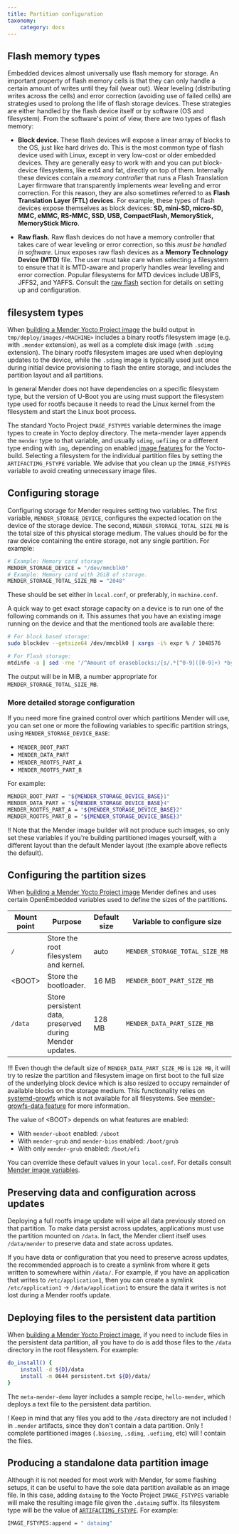 ```yaml
---
title: Partition configuration
taxonomy:
    category: docs
---
```


## Flash memory types

Embedded devices almost universally use flash memory for storage.
An important property of flash memory cells is that they can only
handle a certain amount of writes until they fail (wear out).
Wear leveling (distributing writes across the cells)
and error correction (avoiding use of failed cells) are strategies used to
prolong the life of flash storage devices. These strategies are either handled
by the flash device itself or by software (OS and filesystem). From the 
software's point of view, there are two types of flash memory:

* **Block device.** These flash devices will expose a linear array of
blocks to the OS, just like hard drives do. This is the most common
type of flash device used with Linux, except in very low-cost or older embedded devices.
They are generally easy to work with and you can put block-device filesystems,
like ext4 and fat, directly on top of them. Internally these devices contain
a *memory controller* that runs a Flash Translation Layer firmware that 
transparently implements wear leveling and error correction. For this
reason, they are also sometimes referred to as **Flash Translation Layer (FTL) devices**.
For example, these types of flash devices expose themselves as block devices: **SD, mini-SD, micro-SD,
MMC, eMMC, RS-MMC, SSD, USB, CompactFlash, MemoryStick, MemoryStick Micro**.

* **Raw flash.** Raw flash devices do not have a memory controller that takes
care of wear leveling or error correction, so this *must be handled in
software*. Linux exposes raw flash devices as a **Memory Technology
Device (MTD)** file. The user must take care when selecting a filesystem to ensure
that it is MTD-aware and properly handles wear leveling and error correction.
Popular filesystems for MTD devices include UBIFS, JFFS2, and YAFFS.
Consult the [raw flash](../03.Raw-flash/docs.md) section for details on setting up and
configuration.


## filesystem types

When [building a Mender Yocto Project image](../../03.Build-for-demo/docs.md) the build output in `tmp/deploy/images/<MACHINE>` includes a binary rootfs filesystem image (e.g. with `.mender` extension), as well as a complete disk image (with `.sdimg` extension). The binary rootfs filesystem images are used when deploying updates to the device, while the `.sdimg` image is typically used just once during initial device provisioning to flash the entire storage, and includes the partition layout and all partitions.

In general Mender does not have dependencies on a specific filesystem type, but the version of U-Boot you are using must support the filesystem type used for rootfs because it needs to read the Linux kernel from the filesystem and start the Linux boot process.

The standard Yocto Project `IMAGE_FSTYPES` variable determines the image types
to create in Yocto deploy directory. The meta-mender layer appends the `mender`
type to that variable, and usually `sdimg`, `uefiimg` or a different type ending
with `img`, depending on enabled
[image features](../../04.Image-customization/01.Features/docs.md#list-of-features)
for the Yocto-build. Selecting a filesystem for the individual partition files
by setting the `ARTIFACTIMG_FSTYPE` variable. We advise that you clean up
the `IMAGE_FSTYPES` variable to avoid creating unnecessary image files.


## Configuring storage

Configuring storage for Mender requires setting two variables. The first
variable, `MENDER_STORAGE_DEVICE`, configures the expected location on the
device of the storage device. The second, `MENDER_STORAGE_TOTAL_SIZE_MB` is the
total size of this physical storage medium. The values should be for the raw
device containing the entire storage, not any single partition. For example:

```bash
# Example: Memory card storage
MENDER_STORAGE_DEVICE = "/dev/mmcblk0"
# Example: Memory card with 2GiB of storage.
MENDER_STORAGE_TOTAL_SIZE_MB = "2048"
```

These should be set either in `local.conf`, or preferably, in `machine.conf`.

A quick way to get exact storage capacity on a device is to run one of the following commands on it. This assumes that you have an existing image running on the device and that the mentioned tools are available there:

```bash
# For block based storage:
sudo blockdev --getsize64 /dev/mmcblk0 | xargs -i% expr % / 1048576

# For Flash storage:
mtdinfo -a | sed -rne '/^Amount of eraseblocks:/{s/.*[^0-9]([0-9]+) *bytes.*/\1/; p}' | awk '{s+=$0} END {print s}' | xargs -i% expr % / 1048576
```

The output will be in MiB, a number appropriate for `MENDER_STORAGE_TOTAL_SIZE_MB`.


### More detailed storage configuration

If you need more fine grained control over which partitions Mender will use, you can set one or more the following variables to specific partition strings, using `MENDER_STORAGE_DEVICE_BASE`:

* `MENDER_BOOT_PART`
* `MENDER_DATA_PART`
* `MENDER_ROOTFS_PART_A`
* `MENDER_ROOTFS_PART_B`

For example:

```bash
MENDER_BOOT_PART = "${MENDER_STORAGE_DEVICE_BASE}1"
MENDER_DATA_PART = "${MENDER_STORAGE_DEVICE_BASE}4"
MENDER_ROOTFS_PART_A = "${MENDER_STORAGE_DEVICE_BASE}2"
MENDER_ROOTFS_PART_B = "${MENDER_STORAGE_DEVICE_BASE}3"
```

!! Note that the Mender image builder will not produce such images, so only set these variables if you're building partitioned images yourself, with a different layout than the default Mender layout (the example above reflects the default).


## Configuring the partition sizes

When [building a Mender Yocto Project image](../../03.Build-for-demo/docs.md) Mender defines and uses certain OpenEmbedded variables used to define the sizes of the partitions.

| Mount point  | Purpose                                                 | Default size | Variable to configure size     |
|--------------|---------------------------------------------------------|--------------|--------------------------------|
| `/`          | Store the root filesystem and kernel.                   | auto         | `MENDER_STORAGE_TOTAL_SIZE_MB` |
| &lt;BOOT&gt; | Store the bootloader.                                   | 16 MB        | `MENDER_BOOT_PART_SIZE_MB`     |
| `/data`      | Store persistent data, preserved during Mender updates. | 128 MB       | `MENDER_DATA_PART_SIZE_MB`     |

!!! Even though the default size of `MENDER_DATA_PART_SIZE_MB` is `128 MB`, it will try to resize the partition and filesystem image on first boot to the full size of the underlying block device which is also resized to occupy remainder of available blocks on the storage medium. This functionality relies on [systemd-growfs](https://www.freedesktop.org/software/systemd/man/systemd-makefs@.service.html) which is not available for all filesystems. See [mender-growfs-data feature](../../04.Image-customization/01.Features/docs.md) for more information.

The value of &lt;BOOT&gt; depends on what features are enabled:
* With `mender-uboot` enabled: `/uboot`
* With `mender-grub` and `mender-bios` enabled: `/boot/grub`
* With only `mender-grub` enabled: `/boot/efi`

You can override these default values in your `local.conf`. For details consult [Mender image variables](../../99.Variables/docs.md).


## Preserving data and configuration across updates

Deploying a full rootfs image update will wipe all data previously stored on
that partition. To make data persist across updates, applications must use the
partition mounted on `/data`. In fact, the Mender client itself uses 
`/data/mender` to preserve data and state across updates.

If you have data or configuration that you need to preserve across updates, the recommended approach is to create a symlink from where it gets written to somewhere within `/data/`. For example, if you have an application that writes to `/etc/application1`, then you can create a symlink `/etc/application1` -> `/data/application1` to ensure the data it writes is not lost during a Mender rootfs update.


## Deploying files to the persistent data partition

When [building a Mender Yocto Project image](../../03.Build-for-demo/docs.md),
if you need to include files in the persistent data partition, all you have to
do is add those files to the `/data` directory in the root filesystem.
For example:

```bash
do_install() {
    install -d ${D}/data
    install -m 0644 persistent.txt ${D}/data/
}
```

The `meta-mender-demo` layer includes a sample recipe, `hello-mender`, which deploys a text file to the persistent data partition.

! Keep in mind that any files you add to the `/data` directory are not included
! in `.mender` artifacts, since they don't contain a data partition. Only
! complete partitioned images (`.biosimg`, `.sdimg`, `.uefiimg`, etc) will
! contain the files.


## Producing a standalone data partition image

Although it is not needed for most work with Mender, for some flashing setups,
it can be useful to have the sole data partition available as an image file.
In this case, adding `dataimg` to the Yocto Project `IMAGE_FSTYPES`
variable will make the resulting image file given the `.dataimg` suffix. Its
filesystem type will be the value of
[`ARTIFACTIMG_FSTYPE`](../../99.Variables/docs.md#artifactimg_fstype).
For example:

```bash
IMAGE_FSTYPES:append = " dataimg"
```
